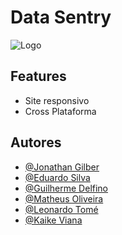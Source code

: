 # Data Sentry

![Logo](https://svgshare.com/i/mw1.svg)

## Features

- Site responsivo
- Cross Plataforma


## Autores

- [@Jonathan Gilber](https://github.com/jonathan-gilber)
- [@Eduardo Silva](https://github.com/eduardoSilva96)
- [@Guilherme Delfino](https://github.com/GuilhermeDelfino)
- [@Matheus Oliveira](https://github.com/matheussOliveira1)
- [@Leonardo Tomé](https://github.com/leonardotome)
- [@Kaike Viana](https://github.com/KaikeMamedeViana)
